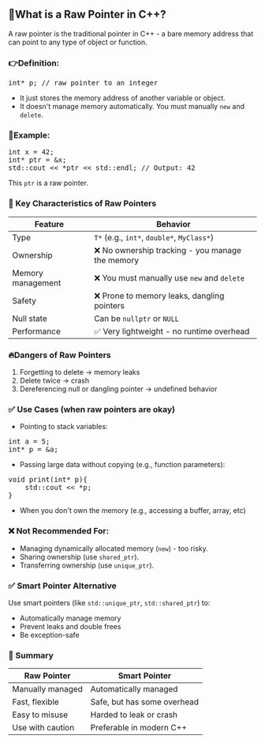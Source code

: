 ## 🧵What is a Raw Pointer in C++?
A raw pointer is the traditional pointer in C++ - a bare memory address that can point to any type of object or function.
### 👉Definition:
<pre>
int* p; // raw pointer to an integer
</pre>
- It just stores the memory address of another variable or object.
- It doesn't manage memory automatically. You must manually `new` and `delete`.

### 🔹Example:
<pre>
int x = 42;
int* ptr = &x;
std::cout << *ptr << std::endl; // Output: 42
</pre>
This `ptr` is a raw pointer.

### 🧠 Key Characteristics of Raw Pointers
| Feature | Behavior |
| ------- | -------- |
| Type | `T*` (e.g., `int*`, `double*`, `MyClass*`) |
| Ownership | ❌ No ownership tracking - you manage the memory |
| Memory management | ❌ You must manually use `new` and `delete` |
| Safety | ❌ Prone to memory leaks, dangling pointers |
| Null state | Can be `nullptr` or `NULL` |
| Performance | ✅ Very lightweight - no runtime overhead |

### 🔥Dangers of Raw Pointers
1. Forgetting to delete -> memory leaks
2. Delete twice -> crash
3. Dereferencing null or dangling pointer -> undefined behavior

### ✅ Use Cases (when raw pointers are okay)
- Pointing to stack variables:
<pre>
int a = 5;
int* p = &a;
</pre>
- Passing large data without copying (e.g., function parameters):
<pre>
void print(int* p){
    std::cout << *p;
} </pre>
- When you don't own the memory (e.g., accessing a buffer, array, etc)

### ❌ Not Recommended For:
- Managing dynamically allocated memory (`new`) - too risky.
- Sharing ownership (use `shared_ptr`).
- Transferring ownership (use `unique_ptr`).

### ✅ Smart Pointer Alternative
Use smart pointers (like `std::unique_ptr`, `std::shared_ptr`) to:
- Automatically manage memory
- Prevent leaks and double frees
- Be exception-safe

### 🔁 Summary
| Raw Pointer | Smart Pointer |
| ----------- | ------------- |
| Manually managed | Automatically managed |
| Fast, flexible | Safe, but has some overhead |
| Easy to misuse | Harded to leak or crash |
| Use with caution | Preferable in modern C++ |